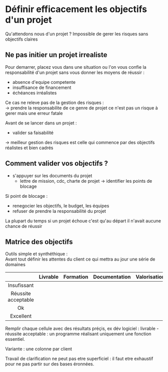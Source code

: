 # Définir efficacement les objectifs d'un projet

Qu'attendons nous d'un projet ? Impossible de gerer les risques sans objectifs claires

## Ne pas initier un projet irrealiste

Pour demarrer, placez vous dans une situation ou l'on vous confie la responsabilité d'un projet sans vous donner les moyens de réussir : 
* absence d'equipe competente
* insuffisance de financement
* échéances irréalistes

Ce cas ne releve pas de la gestion des risques :        
&rarr; prendre la responsabilite de ce genre de projet ce n'est pas un risque à gerer mais une erreur fatale        

Avant de se lancer dans un projet : 
* valider sa faisabilité

&rarr; meilleur gestion des risques est celle qui commence par des objectifs réalistes et bien cadrés

## Comment valider vos objectifs ?

* s'appuyer sur les documents du projet
    * lettre de mission, cdc, charte de projet
&rarr; identifier les points de blocage

Si point de blocage : 
* renegocier les objectifs, le budget, les équipes
* refuser de prendre la responsabilité du projet

La plupart du temps si un projet échoue c'est qu'au départ il n'avait aucune chance de réussir

## Matrice des objectifs

Outils simple et synthéthique :         
Avant tout définir les attentes du client ce qui mettra au jour une série de domaines

| | Livrable | Formation | Documentation | Valorisation
| :---: | :---: | :---: | :---: | :---: |
| Insufissant | | | | |
| Réussite acceptable | | | | |
| Ok | | | | | |
| Excellent | | | | |

Remplir chaque cellule avec des résultats préçis, ex dév logiciel : livrable - réussite acceptable : un programme réalisant uniquement une fonction essentiel.      

Variante : une colonne par client

Travail de clarification ne peut pas etre superficiel : il faut etre exhaustif pour ne pas partir sur des bases éronnées.
